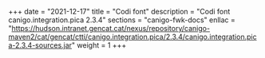 +++
date        = "2021-12-17"
title       = "Codi font"
description = "Codi font canigo.integration.pica 2.3.4"
sections    = "canigo-fwk-docs"
enllac		= "https://hudson.intranet.gencat.cat/nexus/repository/canigo-maven2/cat/gencat/ctti/canigo.integration.pica/2.3.4/canigo.integration.pica-2.3.4-sources.jar"
weight		= 1
+++
